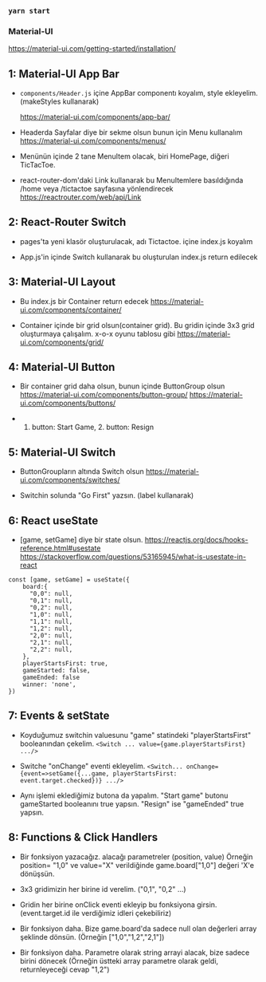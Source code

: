 ### `yarn start`

### Material-UI

https://material-ui.com/getting-started/installation/

## 1: Material-UI App Bar

- `components/Header.js` içine AppBar componentı koyalım, style ekleyelim. (makeStyles kullanarak)

  https://material-ui.com/components/app-bar/

- Headerda Sayfalar diye bir sekme olsun bunun için Menu kullanalım
  https://material-ui.com/components/menus/

- Menünün içinde 2 tane MenuItem olacak, biri HomePage, diğeri TicTacToe.

- react-router-dom'daki Link kullanarak bu MenuItemlere basıldığında /home veya /tictactoe sayfasına yönlendirecek
  https://reactrouter.com/web/api/Link

## 2: React-Router Switch

- pages'ta yeni klasör oluşturulacak, adı Tictactoe. içine index.js koyalım

- App.js'in içinde Switch kullanarak bu oluşturulan index.js return edilecek

## 3: Material-UI Layout

- Bu index.js bir Container return edecek
  https://material-ui.com/components/container/

- Container içinde bir grid olsun(container grid). Bu gridin içinde 3x3 grid oluşturmaya çalışalım. x-o-x oyunu tablosu gibi
  https://material-ui.com/components/grid/

## 4: Material-UI Button

- Bir container grid daha olsun, bunun içinde ButtonGroup olsun
  https://material-ui.com/components/button-group/
  https://material-ui.com/components/buttons/

- 1. button: Start Game, 2. button: Resign

## 5: Material-UI Switch

- ButtonGroupların altında Switch olsun
  https://material-ui.com/components/switches/

- Switchin solunda "Go First" yazsın. (label kullanarak)

## 6: React useState

- [game, setGame] diye bir state olsun.
  https://reactjs.org/docs/hooks-reference.html#usestate
  https://stackoverflow.com/questions/53165945/what-is-usestate-in-react

```
const [game, setGame] = useState({
    board:{
      "0,0": null,
      "0,1": null,
      "0,2": null,
      "1,0": null,
      "1,1": null,
      "1,2": null,
      "2,0": null,
      "2,1": null,
      "2,2": null,
    },
    playerStartsFirst: true,
    gameStarted: false,
    gameEnded: false
    winner: 'none',
})
```

## 7: Events & setState

- Koyduğumuz switchin valuesunu "game" statindeki "playerStartsFirst" booleanından çekelim. `<Switch ... value={game.playerStartsFirst} .../>`

- Switche "onChange" eventi ekleyelim. `<Switch... onChange={event=>setGame({...game, playerStartsFirst: event.target.checked})} .../>`

- Aynı işlemi eklediğimiz butona da yapalım. "Start game" butonu gameStarted booleanını true yapsın. "Resign" ise "gameEnded" true yapsın.

## 8: Functions & Click Handlers

- Bir fonksiyon yazacağız. alacağı parametreler (position, value)
  Örneğin position= "1,0" ve value="X" verildiğinde game.board["1,0"] değeri 'X'e dönüşsün.

- 3x3 gridimizin her birine id verelim. ("0,1", "0,2" ...)

- Gridin her birine onClick eventi ekleyip bu fonksiyona girsin. (event.target.id ile verdiğimiz idleri çekebiliriz)

- Bir fonksiyon daha. Bize game.board'da sadece null olan değerleri array şeklinde dönsün. (Örneğin ["1,0","1,2","2,1"])

- Bir fonksiyon daha. Parametre olarak string arrayi alacak, bize sadece birini dönecek (Örneğin üstteki array parametre olarak geldi, returnleyeceği cevap "1,2")
